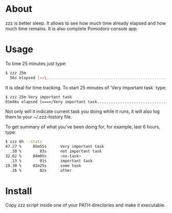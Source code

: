 # About
zzz is better sleep. It allows to see how much time already elapsed and how much time remains.
It is also complete Pomodoro console app.

# Usage
To time 25 minutes just type:
```bash
$ zzz 25m
  56s elapsed [==\.......................................................] 24m04s remains
```
It is ideal for time tracking. To start 25 minutes of 'Very important task` type:
```bash
$ zzz 25m Very important task
01m46s elapsed [====/Very important task.................................] 23m14s remains
```
Not only will it indicate current task you doing while it runs, it will also log them to your ~/.zzz-history file.

To get summary of what you've been doing for, for example, last 6 hours, type:
```bash
$ zzz 6h --stats
47.27 %     05m55s      Very important task
  .39 %        03s      not important task
32.62 %     04m05s      <no-task>
  .13 %        01s      important task
19.30 %     02m25s      some task
  .26 %        02s      other
```

# Install
Copy zzz script inside one of your PATH directories and make it executable.

